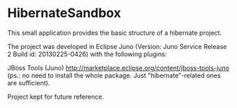 HibernateSandbox
================

This small application provides the basic structure of a hibernate project.

The project was developed in Eclipse Juno (Version: Juno Service Release 2 Build id: 20130225-0426) with the following plugins:

JBoss Tools (Juno)
http://marketplace.eclipse.org/content/jboss-tools-juno
(ps.: no need to install the whole package. Just "hibernate"-related ones are sufficient).


Project kept for future reference.
